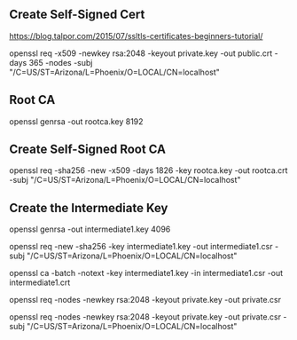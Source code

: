 ## Create Self-Signed Cert

https://blog.talpor.com/2015/07/ssltls-certificates-beginners-tutorial/

openssl req -x509 -newkey rsa:2048 -keyout private.key -out public.crt -days 365 -nodes -subj "/C=US/ST=Arizona/L=Phoenix/O=LOCAL/CN=localhost"


## Root CA

openssl genrsa -out rootca.key 8192

## Create Self-Signed Root CA

openssl req -sha256 -new -x509 -days 1826 -key rootca.key -out rootca.crt -subj "/C=US/ST=Arizona/L=Phoenix/O=LOCAL/CN=localhost"


## Create the Intermediate Key

openssl genrsa -out intermediate1.key 4096

openssl req -new -sha256 -key intermediate1.key -out intermediate1.csr -subj "/C=US/ST=Arizona/L=Phoenix/O=LOCAL/CN=localhost"

openssl ca -batch -notext -key intermediate1.key -in intermediate1.csr -out intermediate1.crt







openssl req -nodes -newkey rsa:2048 -keyout private.key -out private.csr

openssl req -nodes -newkey rsa:2048 -keyout private.key -out private.csr -subj "/C=US/ST=Arizona/L=Phoenix/O=LOCAL/CN=localhost"